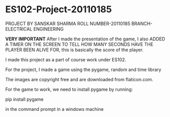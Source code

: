 # ES102-Project-20110185

PROJECT BY SANSKAR SHARMA
ROLL NUMBER-20110185
BRANCH-ELECTRICAL ENGINEERING

**VERY IMPORTANT**
After I made the presentation of the game, I also ADDED A TIMER ON THE SCREEN TO TELL HOW MANY SECONDS HAVE THE PLAYER BEEN ALIVE FOR, this is
basically the score of the player.

I made this project as a part of course work under ES102. 

For the project, I made a game using the pygame, random and time library

The images are copyright free and are downloaded from flaticon.com. 

For the game to work, we need to install pygame by running:

pip install pygame

in the command prompt in a windows machine
